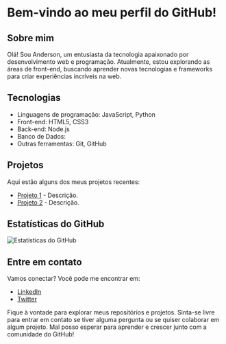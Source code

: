 # Bem-vindo ao meu perfil do GitHub!

## Sobre mim

Olá! Sou Anderson, um entusiasta da tecnologia apaixonado por desenvolvimento web e programação. Atualmente, estou explorando as áreas de front-end, buscando aprender novas tecnologias e frameworks para criar experiências incríveis na web.

## Tecnologias

- Linguagens de programação: JavaScript, Python
- Front-end: HTML5, CSS3
- Back-end: Node.js
- Banco de Dados:
- Outras ferramentas: Git, GitHub

## Projetos

Aqui estão alguns dos meus projetos recentes:

- [Projeto 1](link_para_projeto_1) - Descrição.
- [Projeto 2](link_para_projeto_2) - Descrição.

## Estatísticas do GitHub

![Estatísticas do GitHub](https://github-readme-stats.vercel.app/api?username=AndersonKito-Dev&show_icons=true&count_private=true&hide=prs&theme=radical)

## Entre em contato

Vamos conectar? Você pode me encontrar em:

- [LinkedIn](seu_perfil_linkedin)
- [Twitter](seu_perfil_twitter)

Fique à vontade para explorar meus repositórios e projetos. Sinta-se livre para entrar em contato se tiver alguma pergunta ou se quiser colaborar em algum projeto. Mal posso esperar para aprender e crescer junto com a comunidade do GitHub!

